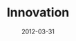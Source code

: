 ---
layout: message
category: message
series: "Game Changers"
title: "Innovation "
date: 2012-03-31
audio-description: "Brian Wells talks about how Game Changers defeat Goliath by fighting differently."
audio: "http://www.crossroads.net/players/media/hq/gamechangers_04.mp3"
audio-title: "Innovation"
audio-duration: "56:14"
program-description: "Brian Wells talks about how Game Changers defeat Goliath by fighting differently."
program: "http://www.crossroads.net/players/media/hq/03_31-04-01_12Program.pdf"
program-title: "Innovation"
video-description: "Brian Wells talks about how Game Changers defeat Goliath by fighting differently."
video-title: "Innovation"
video: "https://s3.amazonaws.com/crossroadsvideomessages/gamechangers_04.mp4"
video-poster: "https://www.crossroads.net/uploadedfiles/gamechangers_04_still.jpg"
---